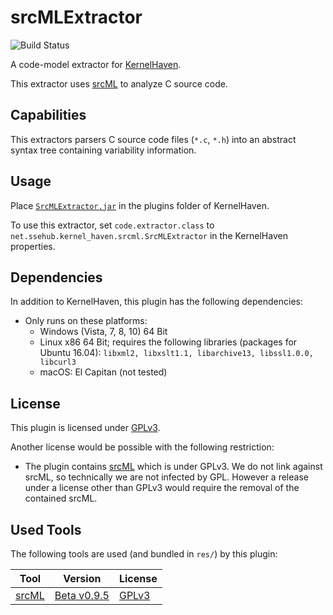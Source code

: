 # srcMLExtractor

![Build Status](https://jenkins.sse.uni-hildesheim.de/buildStatus/icon?job=KH_SrcMlExtractor)

A code-model extractor for [KernelHaven](https://github.com/KernelHaven/KernelHaven).

This extractor uses [srcML](https://www.srcml.org/) to analyze C source code.

## Capabilities

This extractors parsers C source code files (`*.c`, `*.h`) into an abstract syntax tree containing variability information.

## Usage

Place [`SrcMLExtractor.jar`](https://jenkins-2.sse.uni-hildesheim.de/view/KernelHaven/job/KH_SrcMlExtractor/lastSuccessfulBuild/artifact/build/jar/SrcMLExtractor.jar) in the plugins folder of KernelHaven.

To use this extractor, set `code.extractor.class` to `net.ssehub.kernel_haven.srcml.SrcMLExtractor` in the KernelHaven properties.

## Dependencies

In addition to KernelHaven, this plugin has the following dependencies:
* Only runs on these platforms:
	* Windows (Vista, 7, 8, 10) 64 Bit
	* Linux x86 64 Bit; requires the following libraries (packages for Ubuntu 16.04): `libxml2, libxslt1.1, libarchive13, libssl1.0.0, libcurl3`
	* macOS: El Capitan (not tested)

## License

This plugin is licensed under [GPLv3](https://www.gnu.org/licenses/gpl-3.0.html).

Another license would be possible with the following restriction:
* The plugin contains [srcML](https://www.srcml.org/) which is under GPLv3. We do not link against srcML, so technically we are not infected by GPL. However a release under a license other than GPLv3 would require the removal of the contained srcML.

## Used Tools

The following tools are used (and bundled in `res/`) by this plugin:

| Tool | Version | License |
|------|---------|---------|
| [srcML](https://www.srcml.org/) | [Beta v0.9.5](https://www.srcml.org/#download) | [GPLv3](https://www.gnu.org/licenses/gpl.html) |
